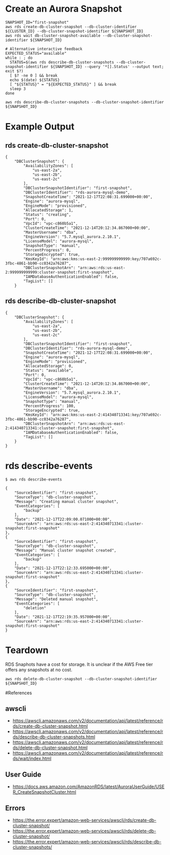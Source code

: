 # Create an Aurora Snapshot

    SNAPSHOT_ID="first-snapshot"
    aws rds create-db-cluster-snapshot --db-cluster-identifier ${CLUSTER_ID} --db-cluster-snapshot-identifier ${SNAPSHOT_ID}
    aws rds wait db-cluster-snapshot-available --db-cluster-snapshot-identifier ${SNAPSHOT_ID}

    # Alternative interactive feedback
    EXPECTED_STATUS="available"
    while : ; do
      STATUS=$(aws rds describe-db-cluster-snapshots --db-cluster-snapshot-identifier ${SNAPSHOT_ID} --query '*[].Status' --output text; exit $?)
      [ $? -ne 0 ] && break
      echo $(date) ${STATUS}
      [ "${STATUS}" = "${EXPECTED_STATUS}" ] && break
      sleep 3
    done

    aws rds describe-db-cluster-snapshots --db-cluster-snapshot-identifier ${SNAPSHOT_ID}

# Example Output

## rds create-db-cluster-snapshot

    {
        "DBClusterSnapshot": {
            "AvailabilityZones": [
                "us-east-2a",
                "us-east-2b",
                "us-east-2c"
            ],
            "DBClusterSnapshotIdentifier": "first-snapshot",
            "DBClusterIdentifier": "rds-aurora-mysql-demo",
            "SnapshotCreateTime": "2021-12-17T22:08:31.699000+00:00",
            "Engine": "aurora-mysql",
            "EngineMode": "provisioned",
            "AllocatedStorage": 1,
            "Status": "creating",
            "Port": 0,
            "VpcId": "vpc-c860b5a1",
            "ClusterCreateTime": "2021-12-14T20:12:34.867000+00:00",
            "MasterUsername": "dba",
            "EngineVersion": "5.7.mysql_aurora.2.10.1",
            "LicenseModel": "aurora-mysql",
            "SnapshotType": "manual",
            "PercentProgress": 0,
            "StorageEncrypted": true,
            "KmsKeyId": "arn:aws:kms:us-east-2:999999999999:key/707a692c-3fbc-4861-bb90-cc0342a76287",
            "DBClusterSnapshotArn": "arn:aws:rds:us-east-2:999999999999:cluster-snapshot:first-snapshot",
            "IAMDatabaseAuthenticationEnabled": false,
            "TagList": []
        }

## rds describe-db-cluster-snapshot

    {
        "DBClusterSnapshot": {
            "AvailabilityZones": [
                "us-east-2a",
                "us-east-2b",
                "us-east-2c"
            ],
            "DBClusterSnapshotIdentifier": "first-snapshot",
            "DBClusterIdentifier": "rds-aurora-mysql-demo",
            "SnapshotCreateTime": "2021-12-17T22:08:31.699000+00:00",
            "Engine": "aurora-mysql",
            "EngineMode": "provisioned",
            "AllocatedStorage": 0,
            "Status": "available",
            "Port": 0,
            "VpcId": "vpc-c860b5a1",
            "ClusterCreateTime": "2021-12-14T20:12:34.867000+00:00",
            "MasterUsername": "dba",
            "EngineVersion": "5.7.mysql_aurora.2.10.1",
            "LicenseModel": "aurora-mysql",
            "SnapshotType": "manual",
            "PercentProgress": 100,
            "StorageEncrypted": true,
            "KmsKeyId": "arn:aws:kms:us-east-2:414340713341:key/707a692c-3fbc-4861-bb90-cc0342a76287",
            "DBClusterSnapshotArn": "arn:aws:rds:us-east-2:414340713341:cluster-snapshot:first-snapshot",
            "IAMDatabaseAuthenticationEnabled": false,
            "TagList": []
        }
    }

# rds describe-events

    $ aws rds describe-events

    {
        "SourceIdentifier": "first-snapshot",
        "SourceType": "db-cluster-snapshot",
        "Message": "Creating manual cluster snapshot",
        "EventCategories": [
            "backup"
        ],
        "Date": "2021-12-17T22:09:00.071000+00:00",
        "SourceArn": "arn:aws:rds:us-east-2:414340713341:cluster-snapshot:first-snapshot"
    },
    {
        "SourceIdentifier": "first-snapshot",
        "SourceType": "db-cluster-snapshot",
        "Message": "Manual cluster snapshot created",
        "EventCategories": [
            "backup"
        ],
        "Date": "2021-12-17T22:12:33.695000+00:00",
        "SourceArn": "arn:aws:rds:us-east-2:414340713341:cluster-snapshot:first-snapshot"
    },
    {
        "SourceIdentifier": "first-snapshot",
        "SourceType": "db-cluster-snapshot",
        "Message": "Deleted manual snapshot",
        "EventCategories": [
            "deletion"
        ],
        "Date": "2021-12-17T22:19:35.957000+00:00",
        "SourceArn": "arn:aws:rds:us-east-2:414340713341:cluster-snapshot:first-snapshot"
    }


# Teardown

RDS Snaphots have a cost for storage. It is unclear if the AWS Free tier offers any snapshots at no cost.

    aws rds delete-db-cluster-snapshot --db-cluster-snapshot-identifier ${SNAPSHOT_ID}


#References

## awscli
- https://awscli.amazonaws.com/v2/documentation/api/latest/reference/rds/create-db-cluster-snapshot.html
- https://awscli.amazonaws.com/v2/documentation/api/latest/reference/rds/describe-db-cluster-snapshots.html
- https://awscli.amazonaws.com/v2/documentation/api/latest/reference/rds/delete-db-cluster-snapshot.html
- https://awscli.amazonaws.com/v2/documentation/api/latest/reference/rds/wait/index.html

## User Guide
- https://docs.aws.amazon.com/AmazonRDS/latest/AuroraUserGuide/USER_CreateSnapshotCluster.html

## Errors
- https://the.error.expert/amazon-web-services/awscli/rds/create-db-cluster-snapshot/
- https://the.error.expert/amazon-web-services/awscli/rds/delete-db-cluster-snapshot/
- https://the.error.expert/amazon-web-services/awscli/rds/describe-db-cluster-snapshots/
